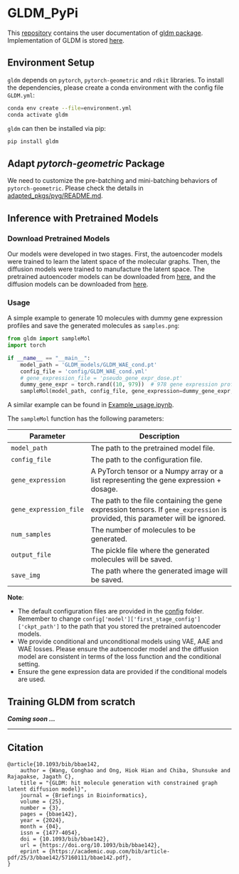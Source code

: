 # GLDM_PyPi

This [repository](https://github.com/nomoresomethingwentwrong/GLDM_PyPi) contains the user documentation of [gldm package](https://pypi.org/project/gldm/). Implementation of GLDM is stored [here](https://github.com/nomoresomethingwentwrong/GLDM). 

## Environment Setup

`gldm` depends on `pytorch`, `pytorch-geometric` and `rdkit` libraries. To install the dependencies, please create a conda environment with the config file `GLDM.yml`:

```bash
conda env create --file=environment.yml
conda activate gldm
```

`gldm` can then be installed via pip:

```bash
pip install gldm
```

## Adapt *pytorch-geometric* Package

We need to customize the pre-batching and mini-batching behaviors of `pytorch-geometric`. Please check the details in [adapted_pkgs/pyg/README.md](adapted_pkgs/pyg/README.md).

## Inference with Pretrained Models

### Download Pretrained Models

Our models were developed in two stages. First, the autoencoder models were trained to learn the latent space of the molecular graphs. Then, the diffusion models were trained to manufacture the latent space. The pretrained autoencoder models can be downloaded from [here](https://zenodo.org/records/10782445), and the diffusion models can be downloaded from [here](https://zenodo.org/records/10782451).


### Usage

A simple example to generate 10 molecules with dummy gene expression profiles and save the generated molecules as `samples.png`:

```python
from gldm import sampleMol
import torch

if __name__ == "__main__":
    model_path = 'GLDM_models/GLDM_WAE_cond.pt'
    config_file = 'config/GLDM_WAE_cond.yml'
    # gene_expression_file = 'pseudo_gene_expr_dose.pt'
    dummy_gene_expr = torch.rand((10, 979))  # 978 gene expression profile and 1 dosage value
    sampleMol(model_path, config_file, gene_expression=dummy_gene_expr, num_samples=10, output_file='samples.pkl', save_img='samples.png')
```
A similar example can be found in [Example_usage.ipynb](Example_usage.ipynb).

The `sampleMol` function has the following parameters:

| Parameter | Description |
| --- | --- |
| `model_path` | The path to the pretrained model file. |
| `config_file` | The path to the configuration file. |
| `gene_expression` | A PyTorch tensor or a Numpy array or a list representing the gene expression + dosage. |
| `gene_expression_file` | The path to the file containing the gene expression tensors. If `gene_expression` is provided, this parameter will be ignored. |
| `num_samples` | The number of molecules to be generated. |
| `output_file` | The pickle file where the generated molecules will be saved. |
| `save_img` | The path where the generated image will be saved. |

**Note**: 
- The default configuration files are provided in the [config](config) folder. Remember to change `config['model']['first_stage_config']['ckpt_path']` to the path that you stored the pretrained autoencoder models.
- We provide conditional and unconditional models using VAE, AAE and WAE losses. Please ensure the autoencoder model and the diffusion model are consistent in terms of the loss function and the conditional setting.
- Ensure the gene expression data are provided if the conditional models are used. 

## Training GLDM from scratch

***Coming soon ...***

---

## Citation

```
@article{10.1093/bib/bbae142,
    author = {Wang, Conghao and Ong, Hiok Hian and Chiba, Shunsuke and Rajapakse, Jagath C},
    title = "{GLDM: hit molecule generation with constrained graph latent diffusion model}",
    journal = {Briefings in Bioinformatics},
    volume = {25},
    number = {3},
    pages = {bbae142},
    year = {2024},
    month = {04},
    issn = {1477-4054},
    doi = {10.1093/bib/bbae142},
    url = {https://doi.org/10.1093/bib/bbae142},
    eprint = {https://academic.oup.com/bib/article-pdf/25/3/bbae142/57160111/bbae142.pdf},
}
```
